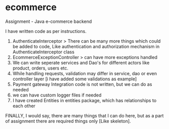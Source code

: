 # ecommerce
Assignment - Java e-commerce backend

I have written code as per instructions.
1. AuthenticateInterceptor > There can be many more things which could be added to code, Like authentication and authorization mechanism in AuthenticateInterceptor class
2. EcommerceExceptionController > can have more exceptions handled
3. We can write seperate services and Dao's for different actors like product, orders, users etc.
4. While handling requests, validation may differ in service, dao or even controller layer [i have added some validations as example]
5. Payment gateway Integration code is not written, but we can do as needed
6. we can have custom logger files if needed
7. I have created Entities in entities package, which has relationships to each other

FINALLY,
I would say, there are many things that I can do here, but as a part of assignment there are required things only [Like skeleton].
